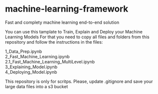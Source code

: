 # machine-learning-framework
Fast and complety machine learning end-to-end solution

You can use this tamplate to Train, Explain and Deploy your Machine Learning Models
For that you need to copy all files and folders from this repository and follow the instructions in the files:

1_Data_Prep.ipynb <br />
2_Fast_Machine_Learning.ipynb <br />
2.1_Fast_Machine_Learning_MultiLevel.ipynb <br />
3_Explaining_Model.ipynb <br />
4_Deploying_Model.ipynb <br />

This repository is only for scritps. Please, update .gitignore and save your large data files into a s3 bucket
